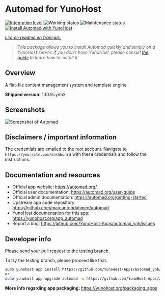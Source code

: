 <!--
N.B.: This README was automatically generated by https://github.com/YunoHost/apps/tree/master/tools/README-generator
It shall NOT be edited by hand.
-->

# Automad for YunoHost

[![Integration level](https://dash.yunohost.org/integration/automad.svg)](https://dash.yunohost.org/appci/app/automad) ![Working status](https://ci-apps.yunohost.org/ci/badges/automad.status.svg) ![Maintenance status](https://ci-apps.yunohost.org/ci/badges/automad.maintain.svg)  
[![Install Automad with YunoHost](https://install-app.yunohost.org/install-with-yunohost.svg)](https://install-app.yunohost.org/?app=automad)

*[Lire ce readme en français.](./README_fr.md)*

> *This package allows you to install Automad quickly and simply on a YunoHost server.
If you don't have YunoHost, please consult [the guide](https://yunohost.org/#/install) to learn how to install it.*

## Overview

A flat-file content management system and template engine

**Shipped version:** 1.10.9~ynh2


## Screenshots

![Screenshot of Automad](./doc/screenshots/readme.png)

## Disclaimers / important information

The credentials are emailed to the root account. Navigate to `https://yoursite.com/dashboard` with these credentials and follow the instructions.

## Documentation and resources

* Official app website: <https://automad.org/>
* Official user documentation: <https://automad.org/user-guide>
* Official admin documentation: <https://automad.org/getting-started>
* Upstream app code repository: <https://github.com/marcantondahmen/automad>
* YunoHost documentation for this app: <https://yunohost.org/app_automad>
* Report a bug: <https://github.com/YunoHost-Apps/automad_ynh/issues>

## Developer info

Please send your pull request to the [testing branch](https://github.com/YunoHost-Apps/automad_ynh/tree/testing).

To try the testing branch, please proceed like that.

``` bash
sudo yunohost app install https://github.com/YunoHost-Apps/automad_ynh/tree/testing --debug
or
sudo yunohost app upgrade automad -u https://github.com/YunoHost-Apps/automad_ynh/tree/testing --debug
```

**More info regarding app packaging:** <https://yunohost.org/packaging_apps>
